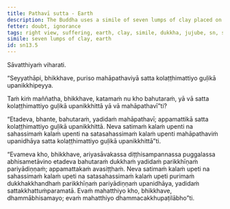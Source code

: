 ```yaml
---
title: Pathavī sutta - Earth
description: The Buddha uses a simile of seven lumps of clay placed on the great earth to illustrate the extent of suffering that is exhausted and overcome by a disciple of the noble ones who has attained right view.
fetter: doubt, ignorance
tags: right view, suffering, earth, clay, simile, dukkha, jujube, sn, sn12-21, sn13
simile: seven lumps of clay, earth
id: sn13.5
---
```


Sāvatthiyaṁ viharati.

“Seyyathāpi, bhikkhave, puriso mahāpathaviyā satta kolaṭṭhimattiyo guḷikā upanikkhipeyya.

Taṁ kiṁ maññatha, bhikkhave, katamaṁ nu kho bahutaraṁ, yā vā satta kolaṭṭhimattiyo guḷikā upanikkhittā yā vā mahāpathavī”ti?

“Etadeva, bhante, bahutaraṁ, yadidaṁ mahāpathavī; appamattikā satta kolaṭṭhimattiyo guḷikā upanikkhittā. Neva satimaṁ kalaṁ upenti na sahassimaṁ kalaṁ upenti na satasahassimaṁ kalaṁ upenti mahāpathaviṁ upanidhāya satta kolaṭṭhimattiyo guḷikā upanikkhittā”ti.

“Evameva kho, bhikkhave, ariyasāvakassa diṭṭhisampannassa puggalassa abhisametāvino etadeva bahutaraṁ dukkhaṁ yadidaṁ parikkhīṇaṁ pariyādiṇṇaṁ; appamattakaṁ avasiṭṭhaṁ. Neva satimaṁ kalaṁ upeti na sahassimaṁ kalaṁ upeti na satasahassimaṁ kalaṁ upeti purimaṁ dukkhakkhandhaṁ parikkhīṇaṁ pariyādiṇṇaṁ upanidhāya, yadidaṁ sattakkhattuṁparamatā. Evaṁ mahatthiyo kho, bhikkhave, dhammābhisamayo; evaṁ mahatthiyo dhammacakkhupaṭilābho”ti.